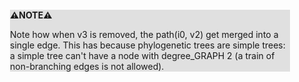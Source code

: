 <div style="margin:2em; background-color: #e0e0e0;">

<strong>⚠️NOTE️️️⚠️</strong>

Note how when v3 is removed, the path(i0, v2) get merged into a single edge. This has because phylogenetic trees are simple trees: a simple tree can't have a node with degree_GRAPH 2 (a train of non-branching edges is not allowed).
</div>

